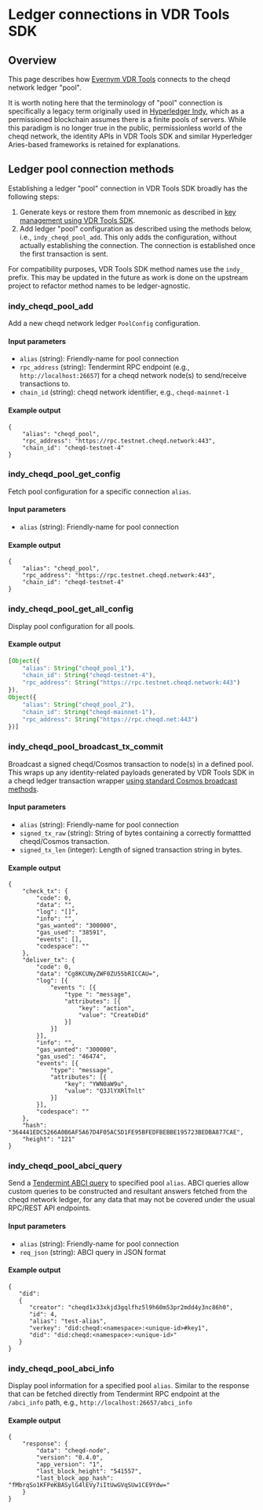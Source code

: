 # Ledger connections in VDR Tools SDK

## Overview

This page describes how [Evernym VDR Tools](https://gitlab.com/evernym/verity/vdr-tools) connects to the cheqd network ledger "pool".

It is worth noting here that the terminology of "pool" connection is specifically a legacy term originally used in [Hyperledger Indy](https://github.com/hyperledger/indy-node), which as a permissioned blockchain assumes there is a finite pools of servers. While this paradigm is no longer true in the public, permissionless world of the cheqd network, the identity APIs in VDR Tools SDK and similar Hyperledger Aries-based frameworks is retained for explanations.

## Ledger pool connection methods

Establishing a ledger "pool" connection in VDR Tools SDK broadly has the following steps:

1. Generate keys or restore them from mnemonic as described in [key management using VDR Tools SDK](vdr-tools-sdk-key-management.md).
2. Add ledger "pool" configuration as described using the methods below, i.e., `indy_cheqd_pool_add`. This only adds the configuration, without actually establishing the connection. The connection is established once the first transaction is sent.

For compatibility purposes, VDR Tools SDK method names use the `indy_` prefix. This may be updated in the future as work is done on the upstream project to refactor method names to be ledger-agnostic.

### indy_cheqd_pool_add

Add a new cheqd network ledger `PoolConfig` configuration.

#### Input parameters

* `alias` (string): Friendly-name for pool connection
* `rpc_address` (string): Tendermint RPC endpoint (e.g., `http://localhost:26657`) for a cheqd network node(s) to send/receive transactions to.
* `chain_id` (string): cheqd network identifier, e.g., `cheqd-mainnet-1`

#### Example output

```jsonc
{
    "alias": "cheqd_pool",
    "rpc_address": "https://rpc.testnet.cheqd.network:443",
    "chain_id": "cheqd-testnet-4"
}
```

### indy_cheqd_pool_get_config

Fetch pool configuration for a specific connection `alias`.

#### Input parameters

* `alias` (string): Friendly-name for pool connection

#### Example output

```jsonc
{
    "alias": "cheqd_pool",
    "rpc_address": "https://rpc.testnet.cheqd.network:443",
    "chain_id": "cheqd-testnet-4"
}
```

### indy_cheqd_pool_get_all_config

Display pool configuration for all pools.

#### Example output

```js
[Object({
	"alias": String("cheqd_pool_1"),
	"chain_id": String("cheqd-testnet-4"),
	"rpc_address": String("https://rpc.testnet.cheqd.network:443")
}), 
Object({
	"alias": String("cheqd_pool_2"),
	"chain_id": String("cheqd-mainnet-1"),
	"rpc_address": String("https://rpc.cheqd.net:443")
})]
```

### indy_cheqd_pool_broadcast_tx_commit

Broadcast a signed cheqd/Cosmos transaction to node(s) in a defined pool. This wraps up any identity-related payloads generated by VDR Tools SDK in a cheqd ledger transaction wrapper [using standard Cosmos broadcast methods](https://docs.cosmos.network/master/run-node/txs.html#broadcasting-a-transaction).

#### Input parameters

* `alias` (string): Friendly-name for pool connection
* `signed_tx_raw` (string): String of bytes containing a correctly formattted cheqd/Cosmos transaction.
* `signed_tx_len` (integer): Length of signed transaction string in bytes.

#### Example output

```jsonc
{
	"check_tx": {
		"code": 0,
		"data": "",
		"log": "[]",
		"info": "",
		"gas_wanted": "300000",
		"gas_used": "38591",
		"events": [],
		"codespace": ""
	},
	"deliver_tx": {
		"code": 0,
		"data": "Cg8KCUNyZWF0ZU55bRICCAU=",
		"log": [{
			"events ": [{
				"type ": "message",
				"attributes": [{
					"key": "action",
					"value": "CreateDid"
				}]
			}]
		}],
		"info": "",
		"gas_wanted": "300000",
		"gas_used": "46474",
		"events": [{
			"type": "message",
			"attributes": [{
				"key": "YWN0aW9u",
				"value": "Q3JlYXRlTnlt"
			}]
		}],
		"codespace": ""
	},
	"hash": "364441EDC5266A0B6AF5A67D4F05AC5D1FE95BFEDFBEBBE195723BEDBA877CAE",
	"height": "121"
}
```

### indy_cheqd_pool_abci_query

Send a [Tendermint ABCI query](https://docs.cosmos.network/v0.44/intro/sdk-app-architecture.html#abci) to specified pool `alias`. ABCI queries allow custom queries to be constructed and resultant answers fetched from the cheqd network ledger, for any data that may not be covered under the usual RPC/REST API endpoints.

#### Input parameters

* `alias` (string): Friendly-name for pool connection
* `req_json` (string): ABCI query in JSON format

#### Example output

```jsonc
{
   "did":
   {
      "creator": "cheqd1x33xkjd3gqlfhz5l9h60m53pr2mdd4y3nc86h0",
      "id": 4,
      "alias": "test-alias",
      "verkey": "did:cheqd:<namespace>:<unique-id>#key1",
      "did": "did:cheqd:<namespace>:<unique-id>"
   }
}
```

### indy_cheqd_pool_abci_info

Display pool information for a specified pool `alias`. Similar to the response that can be fetched directly from Tendermint RPC endpoint at the `/abci_info` path, e.g., `http://localhost:26657/abci_info`

#### Example output

```jsonc
{
	"response": {
    	"data": "cheqd-node",
    	"version": "0.4.0",
    	"app_version": "1",
    	"last_block_height": "541557",
    	"last_block_app_hash": "fMbrqSo1KFPeKBASylG4lEVy7iItUwGVqSUw1CE9Ydw="
    }
}
```
